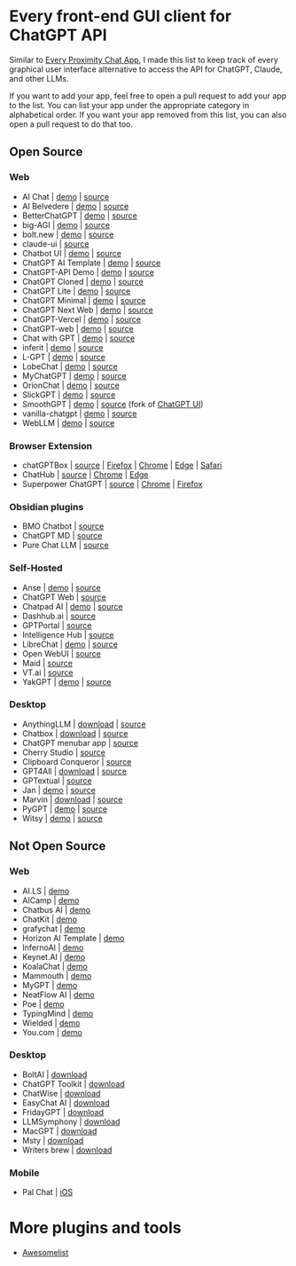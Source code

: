 # Every front-end GUI client for ChatGPT API

Similar to [Every Proximity Chat App](https://github.com/billmei/every-proximity-chat-app), I made this list to keep track of every graphical user interface alternative to access the API for ChatGPT, Claude, and other LLMs.

If you want to add your app, feel free to open a pull request to add your app to the list. You can list your app under the appropriate category in alphabetical order. If you want your app removed from this list, you can also open a pull request to do that too.

## Open Source

### Web
- AI Chat | [demo](https://aichat.ksdev.pl) | [source](https://github.com/ksdev-pl/ai-chat)
- AI Belvedere | [demo](https://ai-belvedere-demo.alergant.us) | [source](https://github.com/DmitriyAlergant-T1A/ai-belvedere/)
- BetterChatGPT | [demo](https://bettergpt.chat/) | [source](https://github.com/ztjhz/BetterChatGPT)
- big-AGI | [demo](https://big-agi.com) | [source](https://github.com/enricoros/big-agi)
- bolt.new | [demo](https://bolt.new/) | [source](https://github.com/stackblitz/bolt.new/)
- claude-ui | [source](https://github.com/chihebnabil/claude-ui)
- Chatbot UI | [demo](https://www.chatbotui.com/) | [source](https://github.com/mckaywrigley/chatbot-ui)
- ChatGPT AI Template | [demo](https://horizon-ui.com/chatgpt-ai-template/) | [source](https://github.com/horizon-ui/chatgpt-ai-template)
- ChatGPT-API Demo | [demo](https://chatgpt.ddiu.me/) | [source](https://github.com/ddiu8081/chatgpt-demo)
- ChatGPT Cloned | [demo](https://chat-gpt-cloned.netlify.app/) | [source](https://github.com/PrasadBroo/ChatGPT)
- ChatGPT Lite | [demo](https://gptlite.vercel.app) | [source](https://github.com/blrchen/chatgpt-lite)
- ChatGPT Minimal | [demo](https://chatgpt-minimal.vercel.app) | [source](https://github.com/blrchen/chatgpt-minimal)
- ChatGPT Next Web | [demo](https://app.nextchat.dev/) | [source](https://github.com/ChatGPTNextWeb/ChatGPT-Next-Web)
- ChatGPT-Vercel | [demo](https://vercel-chatgpt-github.vercel.app/) | [source](https://github.com/ourongxing/chatgpt-vercel)
- ChatGPT-web | [demo](https://niek.github.io/chatgpt-web/) | [source](https://github.com/Niek/chatgpt-web)
- Chat with GPT | [demo](https://www.chatwithgpt.ai/) | [source](https://github.com/cogentapps/chat-with-gpt)
- inferit | [demo](https://inferit.index.garden/) | [source](https://github.com/devidw/inferit)
- L-GPT | [demo](https://le-ai.app/) | [source](https://github.com/Peek-A-Booo/L-GPT)
- LobeChat | [demo](https://lobechat.com/) | [source](https://github.com/lobehub/lobe-chat)
- MyChatGPT | [demo](https://my-chat-gpt-lake.vercel.app/) | [source](https://github.com/Loeffeldude/my-chat-gpt)
- OrionChat | [demo](https://eliaspereirah.github.io/OrionChat) | [source](https://github.com/EliasPereirah/OrionChat)
- SlickGPT | [demo](https://slickgpt.vercel.app) | [source](https://github.com/ShipBit/slickgpt)
- SmoothGPT | [demo](https://smoothgpt.app) | [source](https://github.com/agambon/SmoothGPT) (fork of [ChatGPT UI](https://github.com/patrikzudel/PatrikZeros-ChatGPT-API-UI))
- vanilla-chatgpt | [demo](https://raw.githack.com/casualwriter/vanilla-chatgpt/main/source/index.html) | [source](https://github.com/casualwriter/vanilla-chatgpt)
- WebLLM | [demo](https://chat.webllm.ai/) | [source](https://github.com/mlc-ai/web-llm-chat)

### Browser Extension
- chatGPTBox | [source](https://github.com/josStorer/chatGPTBox)  | [Firefox](https://addons.mozilla.org/firefox/addon/chatgptbox/) | [Chrome](https://chrome.google.com/webstore/detail/chatgptbox/eobbhoofkanlmddnplfhnmkfbnlhpbbo) | [Edge](https://microsoftedge.microsoft.com/addons/detail/fission-chatbox-best/enjmfilpkbbabhgeoadmdpjjpnahkogf) | [Safari](https://apps.apple.com/app/fission-chatbox/id6446611121)
- ChatHub | [source](https://github.com/chathub-dev/chathub/) | [Chrome](https://chrome.google.com/webstore/detail/chathub-all-in-one-chatbo/iaakpnchhognanibcahlpcplchdfmgma?utm_source=every-chat-gpt-gui) | [Edge](https://microsoftedge.microsoft.com/addons/detail/chathub-allinone-chat/kdlmggoacmfoombiokflpeompajfljga?utm_source=every-chat-gpt-gui)
- Superpower ChatGPT | [source](https://github.com/saeedezzati/superpower-chatgpt) | [Chrome](https://chrome.google.com/webstore/detail/superpower-chatgpt/amhmeenmapldpjdedekalnfifgnpfnkc) | [Firefox](https://addons.mozilla.org/en-US/firefox/addon/superpower-chatgpt/)

### Obsidian plugins
- BMO Chatbot | [source](https://github.com/longy2k/obsidian-bmo-chatbot)
- ChatGPT MD | [source](https://github.com/bramses/chatgpt-md)
- Pure Chat LLM | [source](https://github.com/TheJusticeMan/pure-chat-llm)

### Self-Hosted
- Anse | [demo](https://anse.app) | [source](https://github.com/anse-app/anse)
- ChatGPT Web | [source](https://github.com/Chanzhaoyu/chatgpt-web)
- Chatpad AI | [demo](https://chatpad.ai) | [source](https://github.com/deiucanta/chatpad)
- Dashhub.ai | [source](https://github.com/DashHub-ai/DashHub)
- GPTPortal | [source](https://github.com/Zaki-1052/GPTPortal)
- Intelligence Hub | [source](https://github.com/streaver91/intelligence-hub)
- LibreChat | [demo](https://librechat-librechat.hf.space/login) | [source](https://github.com/danny-avila/LibreChat)
- Open WebUI | [source](https://github.com/open-webui/open-webui)
- Maid | [source](https://github.com/Mobile-Artificial-Intelligence/maid)
- VT.ai | [source](https://github.com/vinhnx/vt.ai)
- YakGPT | [demo](https://yakgpt.vercel.app) | [source](https://github.com/yakGPT/yakGPT)

### Desktop
- AnythingLLM | [download](https://github.com/Mintplex-Labs/anything-llm) | [source](https://github.com/Mintplex-Labs/anything-llm)
- Chatbox | [download](https://web.chatboxai.app/) | [source](https://github.com/Bin-Huang/chatbox)
- ChatGPT menubar app | [source](https://github.com/sw-yx/chatgpt-mac)
- Cherry Studio | [source](https://github.com/CherryHQ/cherry-studio)
- Clipboard Conqueror | [source](https://github.com/aseichter2007/ClipboardConqueror)
- GPT4All | [download](https://www.nomic.ai/gpt4all) | [source](https://github.com/nomic-ai/gpt4all)
- GPTextual | [source](https://github.com/stefankirchfeld/gptextual)
- Jan | [demo](https://jan.ai/) | [source](https://github.com/janhq/jan)
- Marvin | [download](https://www.askmarvin.ai/) | [source](https://github.com/prefecthq/marvin)
- PyGPT | [demo](https://pygpt.net/) | [source](https://github.com/szczyglis-dev/py-gpt)
- Witsy | [demo](https://witsyai.com/) | [source](https://github.com/nbonamy/witsy)
  
## Not Open Source

### Web
- AI.LS | [demo](https://ai.ls/)
- AICamp | [demo](https://aicamp.so)
- Chatbus AI | [demo](https://www.chatbus.ai)
- ChatKit | [demo](https://chatkit.app/)
- grafychat | [demo](https://grafychat.com)
- Horizon AI Template | [demo](https://horizon-ui.com/horizon-ai-template/)
- InfernoAI | [demo](https://www.getinfernoai.com/)
- Keynet.AI | [demo](https://keynet.ai/)
- KoalaChat | [demo](https://koala.sh/chat)
- Mammouth | [demo](https://mammouth.ai/)
- MyGPT | [demo](https://mygpt.thesamur.ai/)
- NeatFlow AI | [demo](https://neatflowai.com)
- Poe | [demo](https://poe.com/)
- TypingMind | [demo](https://www.typingmind.com)
- Wielded | [demo](https://wielded.com/)
- You.com | [demo](https://you.com/plans)

### Desktop
- BoltAI | [download](https://boltai.app/)
- ChatGPT Toolkit | [download](https://schmedu.com/tools/chatGpt)
- ChatWise | [download](https://chatwise.app?atp=bill)
- EasyChat AI | [download](https://easychat-ai.app/)
- FridayGPT | [download](https://www.fridaygpt.app/)
- LLMSymphony | [download](https://github.com/llmsymphonyclient/llmclient)
- MacGPT | [download](https://www.macgpt.com/)
- Msty | [download](https://msty.app)
- Writers brew | [download](https://writersbrew.app)

### Mobile
- Pal Chat | [iOS](https://apps.apple.com/us/app/pal-chat-ai-chat-client/id6447545085)

# More plugins and tools
- [Awesomelist](https://github.com/reorx/awesome-chatgpt-api)
